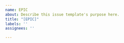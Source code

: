 ```yaml
---
name: EPIC
about: Describe this issue template's purpose here.
title: "[EPIC]"
labels: ''
assignees: ''

---
```



